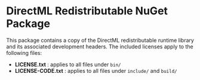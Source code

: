 # DirectML Redistributable NuGet Package

This package contains a copy of the DirectML redistributable runtime library and its associated development headers. The included licenses apply to the following files:

- **LICENSE.txt** : applies to all files under `bin/`
- **LICENSE-CODE.txt** : applies to all files under `include/` and `build/`